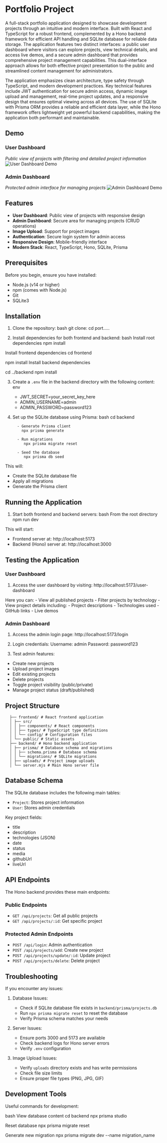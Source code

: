 # Portfolio Project

A full-stack portfolio application designed to showcase development projects through an intuitive and modern interface. Built with React and TypeScript for a robust frontend, complemented by a Hono backend framework for efficient API handling and SQLite database for reliable data storage. The application features two distinct interfaces: a public user dashboard where visitors can explore projects, view technical details, and access live demos, and a secure admin dashboard that provides comprehensive project management capabilities. This dual-interface approach allows for both effective project presentation to the public and streamlined content management for administrators.

The application emphasizes clean architecture, type safety through TypeScript, and modern development practices. Key technical features include JWT authentication for secure admin access, dynamic image upload and management, real-time project updates, and a responsive design that ensures optimal viewing across all devices. The use of SQLite with Prisma ORM provides a reliable and efficient data layer, while the Hono framework offers lightweight yet powerful backend capabilities, making the application both performant and maintainable.

## Demo


### User Dashboard
*Public view of projects with filtering and detailed project information*
![User Dashboard Demo](./docs/user-dashboard.png)


### Admin Dashboard
*Protected admin interface for managing projects*
![Admin Dashboard Demo](./docs/admin_dashboard.png)



## Features

- **User Dashboard**: Public view of projects with responsive design
- **Admin Dashboard**: Secure area for managing projects (CRUD operations)
- **Image Upload**: Support for project images
- **Authentication**: Secure login system for admin access
- **Responsive Design**: Mobile-friendly interface
- **Modern Stack**: React, TypeScript, Hono, SQLite, Prisma

## Prerequisites

Before you begin, ensure you have installed:
- Node.js (v14 or higher)
- npm (comes with Node.js)
- Git
- SQLite3

## Installation

1. Clone the repository:
   bash
   git clone:
   cd port.....


2. Install dependencies for both frontend and backend:
   bash
  Install root dependencies
  npm install

  Install frontend dependencies
  cd frontend
  
  npm install
  Install backend dependencies
  
  cd ../backend
  npm install



3. Create a `.env` file in the backend directory with the following content:
   env
   - JWT_SECRET=your_secret_key_here
   - ADMIN_USERNAME=admin
   - ADMIN_PASSWORD=password123


4. Set up the SQLite database using Prisma:
   bash
  cd backend

         - Generate Prisma client
           npx prisma generate
   
         - Run migrations
            npx prisma migrate reset
         
         - Seed the database
            npx prisma db seed

 This will:
- Create the SQLite database file
- Apply all migrations
- Generate the Prisma client



## Running the Application

1. Start both frontend and backend servers:
  bash
  From the root directory
  npm run dev

  This will start:
  - Frontend server at: http://localhost:5173
  - Backend (Hono) server at: http://localhost:3000

## Testing the Application

### User Dashboard
1. Access the user dashboard by visiting:
   http://localhost:5173/user-dashboard
   
  Here you can:
    - View all published projects
    - Filter projects by technology
    - View project details including:
    - Project descriptions
    - Technologies used
    - GitHub links
    - Live demos

### Admin Dashboard
1. Access the admin login page:
   http://localhost:5173/login


2. Login credentials:
   Username: admin
   Password: password123




3. Test admin features:
- Create new projects
- Upload project images
- Edit existing projects
- Delete projects
- Toggle project visibility (public/private)
- Manage project status (draft/published)

## Project Structure

      ├── frontend/ # React frontend application
      │ ├── src/
      │ │ ├── components/ # React components
      │ │ ├── types/ # TypeScript type definitions
      │ │ └── config/ # Configuration files
      │ └── public/ # Static assets
      ├── backend/ # Hono backend application
      │ ├── prisma/ # Database schema and migrations
      │ │ ├── schema.prisma # Database schema
      │ │ └── migrations/ # SQLite migrations
      │ ├── uploads/ # Project image uploads
      │ └── server.mjs # Main Hono server file




## Database Schema

The SQLite database includes the following main tables:
- `Project`: Stores project information
- `User`: Stores admin credentials

Key project fields:
- title
- description
- technologies (JSON)
- date
- status
- media
- githubUrl
- liveUrl

## API Endpoints

The Hono backend provides these main endpoints:

### Public Endpoints
- `GET /api/projects`: Get all public projects
- `GET /api/projects/:id`: Get specific project

### Protected Admin Endpoints
- `POST /api/login`: Admin authentication
- `POST /api/projects/add`: Create new project
- `POST /api/projects/update/:id`: Update project
- `POST /api/projects/delete`: Delete project

## Troubleshooting

If you encounter any issues:

1. Database Issues:
   - Check if SQLite database file exists in `backend/prisma/projects.db`
   - Run `npx prisma migrate reset` to reset the database
   - Verify Prisma schema matches your needs

2. Server Issues:
   - Ensure ports 3000 and 5173 are available
   - Check backend logs for Hono server errors
   - Verify `.env` configuration

3. Image Upload Issues:
   - Verify `uploads` directory exists and has write permissions
   - Check file size limits
   - Ensure proper file types (PNG, JPG, GIF)

## Development Tools

Useful commands for development:

  bash
  View database content
  cd backend
  npx prisma studio
  
  Reset database
  npx prisma migrate reset
  
  Generate new migration
  npx prisma migrate dev --name migration_name

